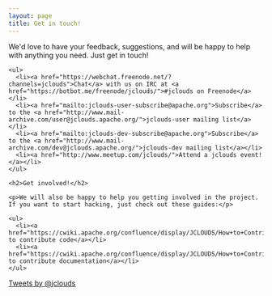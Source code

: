 ```yaml
---
layout: page
title: Get in touch!
---
```


<div class="row clearfix">
  <div class="col-md-6">
    <p>We'd love to have your feedback, suggestions, and will be happy to help with anything you need. Just get in touch!</p>

    <ul>
      <li><a href="https://webchat.freenode.net/?channels=jclouds">Chat</a> with us on IRC at <a href="https://botbot.me/freenode/jclouds/">#jclouds on Freenode</a></li>
      <li><a href="mailto:jclouds-user-subscribe@apache.org">Subscribe</a> to the <a href="http://www.mail-archive.com/user@jclouds.apache.org/">jclouds-user mailing list</a></li>
      <li><a href="mailto:jclouds-dev-subscribe@apache.org">Subscribe</a> to the <a href="http://www.mail-archive.com/dev@jclouds.apache.org/">jclouds-dev mailing list</a></li>
      <li><a href="http://www.meetup.com/jclouds/">Attend a jclouds event!</a></li>
    </ul>

    <h2>Get involved!</h2>

    <p>We will also be happy to help you getting involved in the project. If you want to start hacking, just check out these guides:</p>

    <ul>
      <li><a href="https://cwiki.apache.org/confluence/display/JCLOUDS/How+to+Contribute">How to contribute code</a></li>
      <li><a href="https://cwiki.apache.org/confluence/display/JCLOUDS/How+to+Contribute+Documentation">How to contribute documentation</a></li>
    </ul>
  </div>
  <div class="col-md-6">
    <a class="twitter-timeline" data-dnt="true" href="https://twitter.com/jclouds" data-widget-id="456829648769257472">Tweets by @jclouds</a>
    <script>!function(d,s,id){var js,fjs=d.getElementsByTagName(s)[0],p=/^http:/.test(d.location)?'http':'https';if(!d.getElementById(id)){js=d.createElement(s);js.id=id;js.src=p+"://platform.twitter.com/widgets.js";fjs.parentNode.insertBefore(js,fjs);}}(document,"script","twitter-wjs");</script>
  </div>
</div>
